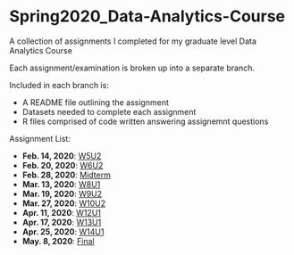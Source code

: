 # Spring2020_Data-Analytics-Course
A collection of assignments I completed for my graduate level Data Analytics Course

Each assignment/examination is broken up into a separate branch.

Included in each branch is:
* A README file outlining the assignment
* Datasets needed to complete each assignment
* R files comprised of code written answering assignemnt questions

Assignment List:
* **Feb. 14, 2020**: <a href = https://github.com/Pomponst/Spring2020_Data_Analytics_Course/tree/W5U2>W5U2</a>
* **Feb. 20, 2020**: <a href = https://github.com/Pomponst/Spring2020_Data_Analytics_Course/tree/W6U2>W6U2</a>
* **Feb. 28, 2020**: <a href = https://github.com/Pomponst/Spring2020_Data_Analytics_Course/tree/Midterm>Midterm</a>
* **Mar. 13, 2020**: <a href = https://github.com/Pomponst/Spring2020_Data_Analytics_Course/tree/W8U1>W8U1</a>
* **Mar. 19, 2020**: <a href = https://github.com/Pomponst/Spring2020_Data_Analytics_Course/tree/W9U2>W9U2</a>
* **Mar. 27, 2020**: <a href = https://github.com/Pomponst/Spring2020_Data_Analytics_Course/tree/W10U2>W10U2</a>
* **Apr. 11, 2020**: <a href = https://github.com/Pomponst/Spring2020_Data_Analytics_Course/tree/W12U1>W12U1</a>
* **Apr. 17, 2020**: <a href = https://github.com/Pomponst/Spring2020_Data_Analytics_Course/tree/W13U1>W13U1</a>
* **Apr. 25, 2020**: <a href = https://github.com/Pomponst/Spring2020_Data_Analytics_Course/tree/W14U1>W14U1</a>
* **May. 8, 2020**: <a href = https://github.com/Pomponst/Spring2020_Data_Analytics_Course/tree/Final>Final</a>
